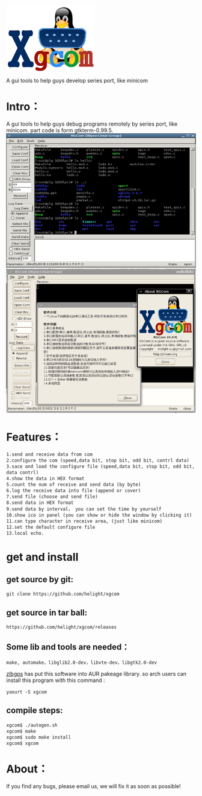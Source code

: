 ![](pixmaps/xgcom.png)

A gui tools to help guys develop series port, like minicom

# Intro：
A gui tools to help guys debug programs remotely by series port, like minicom.
part code is form gtkterm-0.99.5. 
![](doc/1.png)
![](doc/xgcom.png)

# Features：
	1.send and receive data from com
	2.configure the com (speed,data bit, stop bit, odd bit, contrl data)
	3.sace and load the configure file (speed,data bit, stop bit, odd bit, data contrl)
	4.show the data in HEX format
	5.count the num of receive and send data (by byte)
	6.log the receive data into file (append or cover)
	7.send file (choose and send file)
	8.send data in HEX format 
	9.send data by interval， you can set the time by yourself
	10.show ico in panel (you can show or hide the window by clicking it)
	11.can type character in receive area, (just like minicom)
	12.set the default configure file
	13.local echo.
# get and install

## get source by git:

	git clone https://github.com/helight/xgcom

## get source in tar ball:

	https://github.com/helight/xgcom/releases

## Some lib and tools are needed：
	make, automake，libglib2.0-dev，libvte-dev，libgtk2.0-dev

[zlbgps](http://code.google.com/u/zlbgps) has put this software into AUR pakeage library. so arch users can install this program with this command :

	yaourt -S xgcom

## compile steps:

	xgcom$ ./autogen.sh
	xgcom$ make
	xgcom$ sudo make install
	xgcom$ xgcom

# About：

If you find any bugs, please email us, we will fix it as soon as possible!
